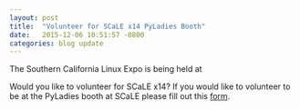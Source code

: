```yaml
---
layout: post
title:  "Volunteer for SCaLE x14 PyLadies Booth"
date:   2015-12-06 10:51:57 -0800
categories: blog update
---
```


The Southern California Linux Expo is being held at 

Would you like to volunteer for SCaLE x14? If you would like to volunteer to be at the PyLadies booth at SCaLE please fill out this [form](https://docs.google.com/forms/d/1_nNw4Gkcm1jZOtOl8DVsQ2lFKLbzT5akqR18QyWxCSg/viewform?usp=send_form).

